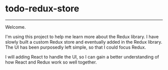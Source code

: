 # todo-redux-store
---

Welcome.

I'm using this project to help me learn more about the Redux library. I have slowly built a custom Redux store and eventually added in the Redux library. The UI has been purposedly left simple, so that I could focus Redux.

I will adding React to handle the UI, so I can gain a better understanding of how React and Redux work so well together.
